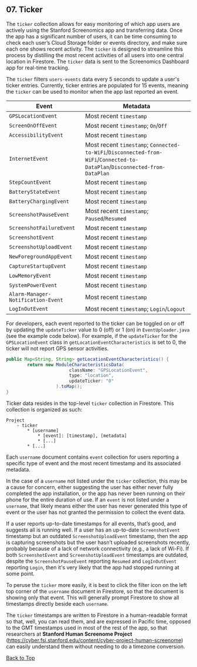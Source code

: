 ## 07. Ticker

The `ticker` collection allows for easy monitoring of which app users are actively using the Stanford Screenomics app and transferring data. Once the app has a significant number of users, it can be time consuming to check each user’s Cloud Storage folder or events directory, and make
sure each one shows recent activity. The `ticker` is designed to streamline this process by distilling the most recent activities of all users into one central location in Firestore. The `ticker` data is sent to the Screenomics Dashboard app for real-time tracking.

The `ticker` filters `users-events` data every 5 seconds to update a user's ticker entries. Currently, ticker entries are populated for 15 events, meaning the `ticker` can be used to monitor when the app last reported an event.  

| Event | Metadata |
|---|---|
| `GPSLocationEvent` | Most recent `timestamp` |
| `ScreenOnOffEvent` | Most recent `timestamp`; `On`/`Off` |
| `AccessibilityEvent` | Most recent `timestamp` |
| `InternetEvent` | Most recent `timestamp`; `Connected-to-WiFi`/`Disconnected-from-WiFi`/`Connected-to-DataPlan`/`Disconnected-from-DataPlan` |
| `StepCountEvent` | Most recent `timestamp` |
| `BatteryStateEvent` | Most recent `timestamp` |
| `BatteryChargingEvent` | Most recent `timestamp` |
| `ScreenshotPauseEvent` | Most recent `timestamp`; `Paused`/`Resumed` |
| `ScreenshotFailureEvent` | Most recent `timestamp` |
| `ScreenshotEvent` | Most recent `timestamp` |
| `ScreenshotUploadEvent` | Most recent `timestamp` |
| `NewForegroundAppEvent` | Most recent `timestamp` |
| `CaptureStartupEvent` | Most recent `timestamp` |
| `LowMemoryEvent` | Most recent `timestamp` |
| `SystemPowerEvent` | Most recent `timestamp` |
| `Alarm-Manager-Notification-Event` | Most recent `timestamp` |
| `LogInOutEvent` | Most recent `timestamp`; `Login`/`Logout` |

For developers, each event reported to the ticker can be toggled on or off by updating the `updateTicker` value to 0 (off) or 1 (on) in `EventUploader.java` (see the example code below). For example, if the `updateTicker` for the `GPSLocationEvent` class in `getLocationEventCharacteristics` is set to 0, the ticker will not report GPS sensor activities.

```java
public Map<String, String> getLocationEventCharacteristics() {
        return new ModuleCharacteristicsData(
                        className: "GPSLocationEvent",
                        type: "location",
                        updateTicker: "0"
                   ).toMap();
}
```

Ticker data resides in the top-level `ticker` collection in Firestore. This collection is organized as such:

```
Project
    - ticker
        * [username]
            * [event]: [timestamp], [metadata]
            * [...]
        * [...]
```

Each `username` document contains `event` collection for users reporting a specific type of event and the most recent timestamp and its associated metadata.

In the case of a `username` not listed under the `ticker` collection, this may be a cause for concern, either suggesting the user has either never fully completed the app installation, or the app has never been running on their phone for the entire duration of use. If an `event` is not listed under a `username`, that likely means either the user has never generated this type of event or the user has not granted the permission to collect the event data. 

If a user reports up-to-date timestamps for all events, that’s good, and suggests all is running well. If a user has an up-to-date `ScreenshotEvent` timestamp but an outdated
`ScreenshotUploadEvent` timestamp, then the app is capturing screenshots but the user hasn’t
uploaded screenshots recently, probably because of a lack of network connectivity (e.g., a lack of Wi-Fi). If both `ScreenshotEvent` and `ScreenshotUploadEvent` timestamps are outdated, despite the `ScreenshotPauseEvent` reporting `Resumed` and `LogInOutEvent` reporting `Login`, then it's very likely that the app had stopped running at some point.

To peruse the `ticker` more easily, it is best to click the filter icon on the left top corner of the `username` document in Firestore, so that the document is showing only that event. This will generally prompt Firestore to show all timestamps directly beside each `username`.

The `ticker` timestamps are written to Firestore in a human-readable format so that, well, you can read them, and are expressed in Pacific time, opposed to the GMT timestamps used in most of the rest of the app, so that researchers at **Stanford Human Screenome Project** (https://cyber.fsi.stanford.edu/content/cyber-project-human-screenome) can easily understand them without needing to do a timezone conversion.



[Back to Top](#top)
